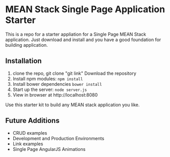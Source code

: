 # MEAN Stack Single Page Application Starter

This is a repo for a starter appliation for a Single Page MEAN Stack application. Just download and install and you have a good foundation for building application. 

## Installation
1. clone the repo, git clone "git link" Download the repository
2. Install npm modules: `npm install`
3. Install bower dependencies `bower install`
4. Start up the server: `node server.js`
5. View in browser at http://localhost:8080

Use this starter kit to build any MEAN stack application you like.

## Future Additions
- CRUD examples
- Development and Production Environments
- Link examples
- Single Page AngularJS Animations
